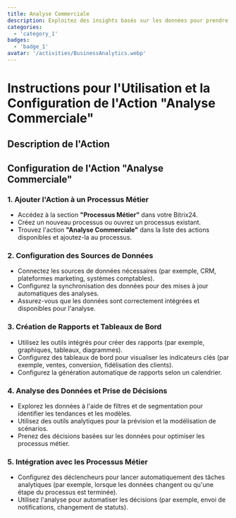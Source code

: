 ```yaml
---
title: Analyse Commerciale
description: Exploitez des insights basés sur les données pour prendre des décisions éclairées.
categories: 
  - 'category_1'
badges: 
  - 'badge_1'
avatar: '/activities/BusinessAnalytics.webp'
---
```

# Instructions pour l'Utilisation et la Configuration de l'Action "Analyse Commerciale"

## Description de l'Action

## **Configuration de l'Action "Analyse Commerciale"**

### 1. Ajouter l'Action à un Processus Métier
- Accédez à la section **"Processus Métier"** dans votre Bitrix24.
- Créez un nouveau processus ou ouvrez un processus existant.
- Trouvez l'action **"Analyse Commerciale"** dans la liste des actions disponibles et ajoutez-la au processus.

### 2. Configuration des Sources de Données
- Connectez les sources de données nécessaires (par exemple, CRM, plateformes marketing, systèmes comptables).
- Configurez la synchronisation des données pour des mises à jour automatiques des analyses.
- Assurez-vous que les données sont correctement intégrées et disponibles pour l'analyse.

### 3. Création de Rapports et Tableaux de Bord
- Utilisez les outils intégrés pour créer des rapports (par exemple, graphiques, tableaux, diagrammes).
- Configurez des tableaux de bord pour visualiser les indicateurs clés (par exemple, ventes, conversion, fidélisation des clients).
- Configurez la génération automatique de rapports selon un calendrier.

### 4. Analyse des Données et Prise de Décisions
- Explorez les données à l'aide de filtres et de segmentation pour identifier les tendances et les modèles.
- Utilisez des outils analytiques pour la prévision et la modélisation de scénarios.
- Prenez des décisions basées sur les données pour optimiser les processus métier.

### 5. Intégration avec les Processus Métier
- Configurez des déclencheurs pour lancer automatiquement des tâches analytiques (par exemple, lorsque les données changent ou qu'une étape du processus est terminée).
- Utilisez l'analyse pour automatiser les décisions (par exemple, envoi de notifications, changement de statuts).